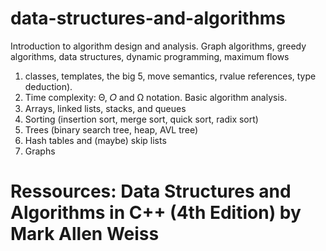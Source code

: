# data-structures-and-algorithms
Introduction to algorithm design and analysis. Graph algorithms, greedy algorithms, data structures, dynamic programming, maximum flows

1) classes, templates, the big 5, move semantics, rvalue references, type deduction). 
2) Time complexity: Θ, 𝑂 and Ω notation. Basic algorithm analysis. 
3) Arrays, linked lists, stacks, and queues 
4) Sorting (insertion sort, merge sort, quick sort, radix sort) 
5) Trees (binary search tree, heap, AVL tree) 
6) Hash tables and (maybe) skip lists 
7) Graphs

# Ressources: Data Structures and Algorithms in C++ (4th Edition) by Mark Allen Weiss

